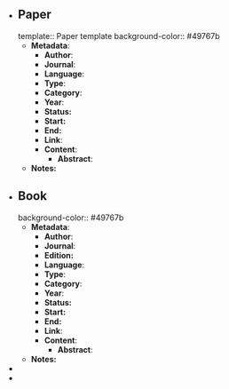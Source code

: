 - ## Paper
  template:: Paper template
  background-color:: #49767b
	- **Metadata**:
		- **Author**:
		- **Journal**:
		- **Language**:
		- **Type**:
		- **Category**:
		- **Year**:
		- **Status:**
		- **Start:**
		- **End:**
		- **Link**:
		- **Content**:
			- **Abstract**:
	- **Notes:**
- ## Book
  background-color:: #49767b
	- **Metadata**:
		- **Author**:
		- **Journal**:
		- **Edition:**
		- **Language**:
		- **Type**:
		- **Category**:
		- **Year**:
		- **Status:**
		- **Start:**
		- **End:**
		- **Link**:
		- **Content**:
			- **Abstract**:
	- **Notes:**
-
-